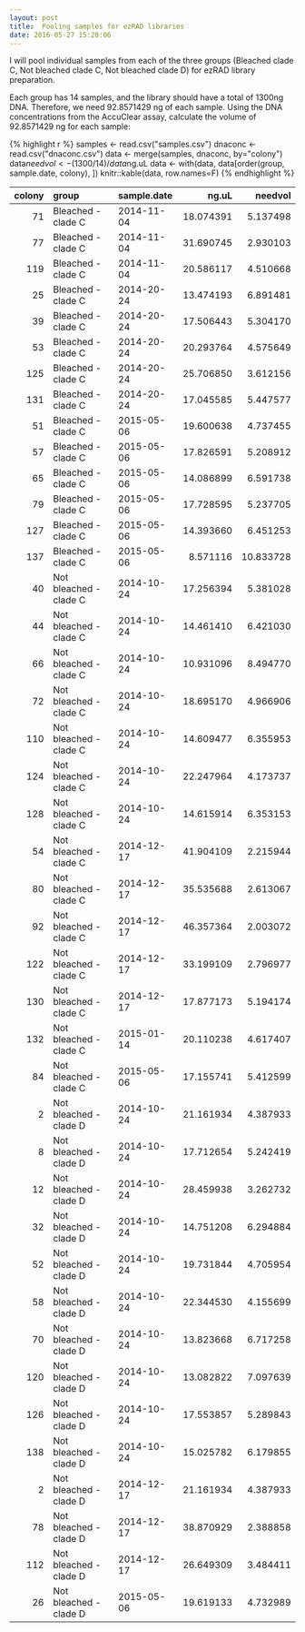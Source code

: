 ```yaml
---
layout: post
title:  Pooling samples for ezRAD libraries
date: 2016-05-27 15:20:06
---
```


I will pool individual samples from each of the three groups (Bleached clade C, Not bleached clade C, Not bleached clade D) for ezRAD library preparation. 

Each group has 14 samples, and the library should have a total of 1300ng DNA. Therefore, we need 92.8571429 ng of each sample. Using the DNA concentrations from the AccuClear assay, calculate the volume of 92.8571429 ng for each sample:


{% highlight r %}
samples <- read.csv("samples.csv")
dnaconc <- read.csv("dnaconc.csv")
data <- merge(samples, dnaconc, by="colony")
data$needvol <- (1300/14) / data$ng.uL
data <- with(data, data[order(group, sample.date, colony), ])
knitr::kable(data, row.names=F)
{% endhighlight %}



| colony|group                  |sample.date |     ng.uL|   needvol|
|------:|:----------------------|:-----------|---------:|---------:|
|     71|Bleached - clade C     |2014-11-04  | 18.074391|  5.137498|
|     77|Bleached - clade C     |2014-11-04  | 31.690745|  2.930103|
|    119|Bleached - clade C     |2014-11-04  | 20.586117|  4.510668|
|     25|Bleached - clade C     |2014-20-24  | 13.474193|  6.891481|
|     39|Bleached - clade C     |2014-20-24  | 17.506443|  5.304170|
|     53|Bleached - clade C     |2014-20-24  | 20.293764|  4.575649|
|    125|Bleached - clade C     |2014-20-24  | 25.706850|  3.612156|
|    131|Bleached - clade C     |2014-20-24  | 17.045585|  5.447577|
|     51|Bleached - clade C     |2015-05-06  | 19.600638|  4.737455|
|     57|Bleached - clade C     |2015-05-06  | 17.826591|  5.208912|
|     65|Bleached - clade C     |2015-05-06  | 14.086899|  6.591738|
|     79|Bleached - clade C     |2015-05-06  | 17.728595|  5.237705|
|    127|Bleached - clade C     |2015-05-06  | 14.393660|  6.451253|
|    137|Bleached - clade C     |2015-05-06  |  8.571116| 10.833728|
|     40|Not bleached - clade C |2014-10-24  | 17.256394|  5.381028|
|     44|Not bleached - clade C |2014-10-24  | 14.461410|  6.421030|
|     66|Not bleached - clade C |2014-10-24  | 10.931096|  8.494770|
|     72|Not bleached - clade C |2014-10-24  | 18.695170|  4.966906|
|    110|Not bleached - clade C |2014-10-24  | 14.609477|  6.355953|
|    124|Not bleached - clade C |2014-10-24  | 22.247964|  4.173737|
|    128|Not bleached - clade C |2014-10-24  | 14.615914|  6.353153|
|     54|Not bleached - clade C |2014-12-17  | 41.904109|  2.215944|
|     80|Not bleached - clade C |2014-12-17  | 35.535688|  2.613067|
|     92|Not bleached - clade C |2014-12-17  | 46.357364|  2.003072|
|    122|Not bleached - clade C |2014-12-17  | 33.199109|  2.796977|
|    130|Not bleached - clade C |2014-12-17  | 17.877173|  5.194174|
|    132|Not bleached - clade C |2015-01-14  | 20.110238|  4.617407|
|     84|Not bleached - clade C |2015-05-06  | 17.155741|  5.412599|
|      2|Not bleached - clade D |2014-10-24  | 21.161934|  4.387933|
|      8|Not bleached - clade D |2014-10-24  | 17.712654|  5.242419|
|     12|Not bleached - clade D |2014-10-24  | 28.459938|  3.262732|
|     32|Not bleached - clade D |2014-10-24  | 14.751208|  6.294884|
|     52|Not bleached - clade D |2014-10-24  | 19.731844|  4.705954|
|     58|Not bleached - clade D |2014-10-24  | 22.344530|  4.155699|
|     70|Not bleached - clade D |2014-10-24  | 13.823668|  6.717258|
|    120|Not bleached - clade D |2014-10-24  | 13.082822|  7.097639|
|    126|Not bleached - clade D |2014-10-24  | 17.553857|  5.289843|
|    138|Not bleached - clade D |2014-10-24  | 15.025782|  6.179855|
|      2|Not bleached - clade D |2014-12-17  | 21.161934|  4.387933|
|     78|Not bleached - clade D |2014-12-17  | 38.870929|  2.388858|
|    112|Not bleached - clade D |2014-12-17  | 26.649309|  3.484411|
|     26|Not bleached - clade D |2015-05-06  | 19.619133|  4.732989|

